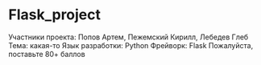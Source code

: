 # Flask_project
Участники проекта: Попов Артем, Пежемский Кирилл, Лебедев Глеб
Тема: какая-то
Язык разработки: Python
Фрейворк: Flask
Пожалуйста, поставьте 80+ баллов
